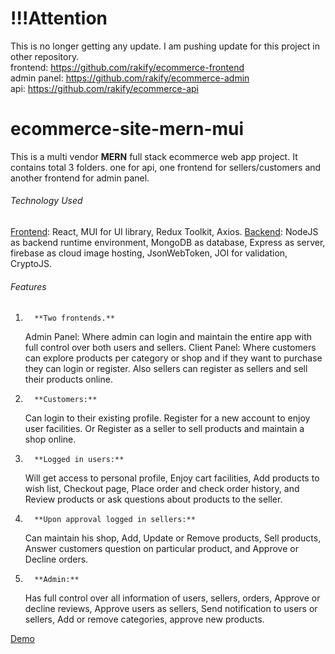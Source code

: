 # !!!Attention 
This is no longer getting any update. I am pushing update for this project in other repository.<br>
frontend: https://github.com/rakify/ecommerce-frontend <br>
admin panel: https://github.com/rakify/ecommerce-admin <br>
api: https://github.com/rakify/ecommerce-api <br>

# ecommerce-site-mern-mui



This is a multi vendor **MERN** full stack ecommerce web app project.
It contains total 3 folders. one for api, one frontend for sellers/customers and another frontend for admin panel.

###### Technology Used

<u>Frontend</u>: React, MUI for UI library, Redux Toolkit, Axios.
<u>Backend</u>: NodeJS as backend runtime environment, MongoDB as database, Express as server, firebase as cloud image hosting, JsonWebToken, JOI for validation, CryptoJS.

###### Features

1.       **Two frontends.**

    Admin Panel: Where admin can login and maintain the entire app with full control over both users and sellers.
    Client Panel: Where customers can explore products per category or shop and if they want to purchase they can login or register. Also sellers can register as sellers and sell their products online.

2.       **Customers:**

    Can login to their existing profile.
    Register for a new account to enjoy user facilities.
    Or Register as a seller to sell products and maintain a shop online.

3.       **Logged in users:**

    Will get access to personal profile,
    Enjoy cart facilities,
    Add products to wish list,
    Checkout page,
    Place order and check order history,
    and Review products or ask questions about products to the seller.

4.       **Upon approval logged in sellers:**

    Can maintain his shop,
    Add, Update or Remove products,
    Sell products,
    Answer customers question on particular product,
    and Approve or Decline orders.

5.       **Admin:**
    Has full control over all information of users, sellers, orders,
    Approve or decline reviews,
    Approve users as sellers,
    Send notification to users or sellers,
    Add or remove categories,
    approve new products.

[Demo](https://bmart.herokuapp.com)

